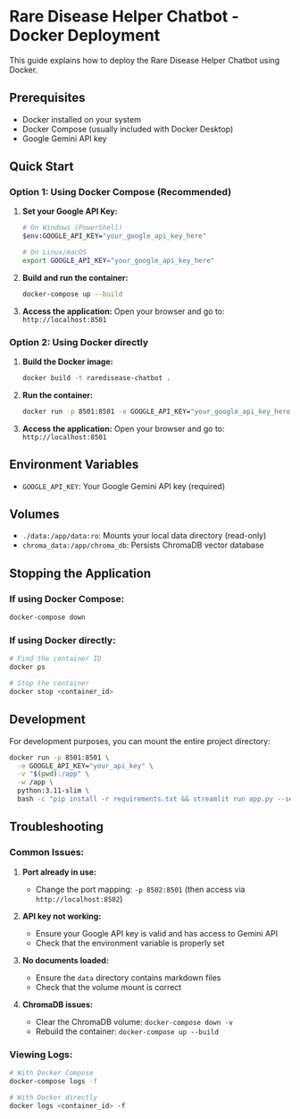 # Rare Disease Helper Chatbot - Docker Deployment

This guide explains how to deploy the Rare Disease Helper Chatbot using Docker.

## Prerequisites

- Docker installed on your system
- Docker Compose (usually included with Docker Desktop)
- Google Gemini API key

## Quick Start

### Option 1: Using Docker Compose (Recommended)

1. **Set your Google API Key:**
   ```bash
   # On Windows (PowerShell)
   $env:GOOGLE_API_KEY="your_google_api_key_here"

   # On Linux/macOS
   export GOOGLE_API_KEY="your_google_api_key_here"
   ```

2. **Build and run the container:**
   ```bash
   docker-compose up --build
   ```

3. **Access the application:**
   Open your browser and go to: `http://localhost:8501`

### Option 2: Using Docker directly

1. **Build the Docker image:**
   ```bash
   docker build -t raredisease-chatbot .
   ```

2. **Run the container:**
   ```bash
   docker run -p 8501:8501 -e GOOGLE_API_KEY="your_google_api_key_here" -v "./data:/app/data:ro" raredisease-chatbot
   ```

3. **Access the application:**
   Open your browser and go to: `http://localhost:8501`

## Environment Variables

- `GOOGLE_API_KEY`: Your Google Gemini API key (required)

## Volumes

- `./data:/app/data:ro`: Mounts your local data directory (read-only)
- `chroma_data:/app/chroma_db`: Persists ChromaDB vector database

## Stopping the Application

### If using Docker Compose:
```bash
docker-compose down
```

### If using Docker directly:
```bash
# Find the container ID
docker ps

# Stop the container
docker stop <container_id>
```

## Development

For development purposes, you can mount the entire project directory:

```bash
docker run -p 8501:8501 \
  -e GOOGLE_API_KEY="your_api_key" \
  -v "$(pwd):/app" \
  -w /app \
  python:3.11-slim \
  bash -c "pip install -r requirements.txt && streamlit run app.py --server.port=8501 --server.address=0.0.0.0"
```

## Troubleshooting

### Common Issues:

1. **Port already in use:**
   - Change the port mapping: `-p 8502:8501` (then access via `http://localhost:8502`)

2. **API key not working:**
   - Ensure your Google API key is valid and has access to Gemini API
   - Check that the environment variable is properly set

3. **No documents loaded:**
   - Ensure the `data` directory contains markdown files
   - Check that the volume mount is correct

4. **ChromaDB issues:**
   - Clear the ChromaDB volume: `docker-compose down -v`
   - Rebuild the container: `docker-compose up --build`

### Viewing Logs:

```bash
# With Docker Compose
docker-compose logs -f

# With Docker directly
docker logs <container_id> -f
```
